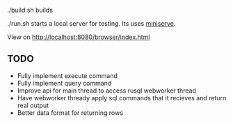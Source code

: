 
./build.sh builds

./run.sh starts a local server for testing. Its uses [miniserve](https://crates.io/crates/miniserve).

View on [http://localhost:8080/browser/index.html](http://localhost:8080/browser/index.html)

## TODO

- Fully implement execute command
- Fully implement query command
- Improve api for main thread to access rusql webworker thread
- Have webworker thready apply sql commands that it recieves and return real output
- Better data format for returning rows
